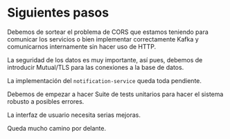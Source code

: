 # Siguientes pasos
Debemos de sortear el problema de CORS que estamos teniendo para comunicar los servicios o bien implementar correctamente Kafka y comunicarnos internamente sin hacer uso de HTTP.

La seguridad de los datos es muy importante, así pues, debemos de introducir Mutual/TLS para las conexiones a la base de datos.

La implementación del `notification-service` queda toda pendiente. 

Debemos de empezar a hacer Suite de tests unitarios para hacer el sistema robusto a posibles errores.

La interfaz de usuario necesita serias mejoras.

Queda mucho camino por delante.
